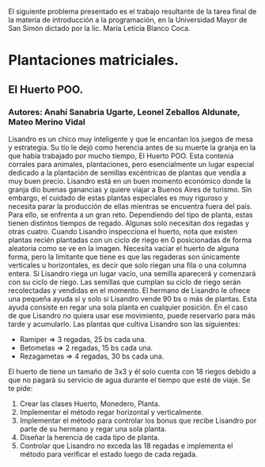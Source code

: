 El siguiente problema presentado es el trabajo resultante de la tarea final de la materia de introducción a la programación, en la Universidad Mayor de San Simón dictado por la lic. Maria Leticia Blanco Coca.
# Plantaciones matriciales.
## El Huerto POO.
### Autores: Anahí Sanabria Ugarte, Leonel Zeballos Aldunate, Mateo Merino Vidal
Lisandro es un chico muy inteligente y que le encantan los juegos de mesa y estrategia. Su tío le dejó como herencia antes de su muerte la granja en la que había trabajado por mucho tiempo, El Huerto POO. Esta contenía corrales para animales, plantaciones, pero esencialmente un lugar especial dedicado a la plantación de semillas excéntricas de plantas que vendía a muy buen precio.
Lisandro está en un buen momento económico donde la granja dio buenas ganancias y quiere viajar a Buenos Aires de turismo. Sin embargo, el cuidado de estas plantas especiales es muy riguroso y necesita parar la producción de ellas mientras se encuentra fuera del país. Para ello, se enfrenta a un gran reto. Dependiendo del tipo de planta, estas tienen distintos tiempos de regado. Algunas solo necesitan dos regadas y otras cuatro. Cuando Lisandro inspecciona el huerto, nota que existen plantas recién plantadas con un ciclo de riego en 0 posicionadas de forma aleatoria como se ve en la imagen. Necesita vaciar el huerto de alguna forma, pero la limitante que tiene es que las regaderas son únicamente verticales 
u horizontales, es decir que solo riegan una fila o una columna entera. Si Lisandro riega un lugar vacío, una semilla aparecerá y comenzará con su ciclo de riego. Las semillas que cumplan su ciclo de riego serán recolectadas y vendidas en el momento. El hermano de Lisandro le ofrece una pequeña ayuda sí y solo si Lisandro vende 90 bs o más de plantas. Esta ayuda consiste en regar una sola planta en cualquier posición. En el caso de que Lisandro no quiera usar ese movimiento, puede reservarlo para más tarde y acumularlo.
Las plantas que cultiva Lisandro son las siguientes:
- Ramiper => 3 regadas, 25 bs cada una.
- Betometas => 2 regadas, 15 bs cada una.
- Rezagametas => 4 regadas, 30 bs cada una.

El huerto de tiene un tamaño de 3x3 y él solo cuenta con 18 riegos debido a que no pagará su servicio de agua durante el tiempo que esté de viaje.
Se te pide:
1. Crear las clases Huerto, Monedero, Planta.
2. Implementar el método regar horizontal y verticalmente.
3. Implementar el método para controlar los bonus que recibe Lisandro por parte de su hermano y regar una sola planta.
4. Diseñar la herencia de cada tipo de planta.
5. Controlar que Lisandro no exceda las 18 regadas e implementa el método para verificar el estado luego de cada regada.
 
